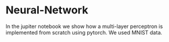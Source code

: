 # Neural-Network
In the  jupiter notebook we  show how a multi-layer perceptron is implemented from scratch using pytorch. We used MNIST data.
